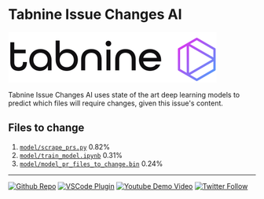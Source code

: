 [twitter-shield]: https://img.shields.io/twitter/follow/Tabnine_?style=social
[twitter-url]: https://bit.ly/2WHsEtD
[github-shield]: https://img.shields.io/github/stars/codota/Tabnine?style=social
[github-url]: https://bit.ly/36iGtUU
[vscode-shield]: https://img.shields.io/visual-studio-marketplace/r/TabNine.tabnine-vscode?logo=visual-studio-code&style=social
[vscode-url]: https://bit.ly/3pqj7o2
[youtube-shield]: https://img.shields.io/youtube/views/TKLkXh_c-Gw?style=social
[youtube-url]: https://bit.ly/36slY7c

# Tabnine Issue Changes AI

![Tabnine](https://raw.githubusercontent.com/codota/tabnine-vscode/master/logo.svg)

Tabnine Issue Changes AI uses state of the art deep learning models to predict which files will require changes, given this issue's content.

## Files to change

1. [`model/scrape_prs.py`](https://github.com/boaz-codota/predict-files-to-change2/blob/master/model/scrape_prs.py) 0.82%
1. [`model/train_model.ipynb`](https://github.com/boaz-codota/predict-files-to-change2/blob/master/model/train_model.ipynb) 0.31%
1. [`model/model_pr_files_to_change.bin`](https://github.com/boaz-codota/predict-files-to-change2/blob/master/model/model_pr_files_to_change.bin) 0.24%

---

[![Github Repo][github-shield]][github-url]
[![VSCode Plugin][vscode-shield]][vscode-url]
[![Youtube Demo Video][youtube-shield]][youtube-url]
[![Twitter Follow][twitter-shield]][twitter-url]
